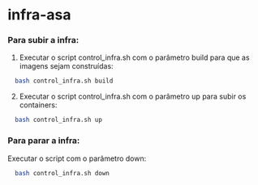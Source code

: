 # infra-asa

### Para subir a infra:

1. Executar o script control_infra.sh com o parâmetro build para que as imagens sejam construídas:

```sh
  bash control_infra.sh build
```

2. Executar o script control_infra.sh com o parâmetro up para subir os containers:
```sh
  bash control_infra.sh up
```
### Para parar a infra:

Executar o script com o parâmetro down:
```sh
  bash control_infra.sh down
```
